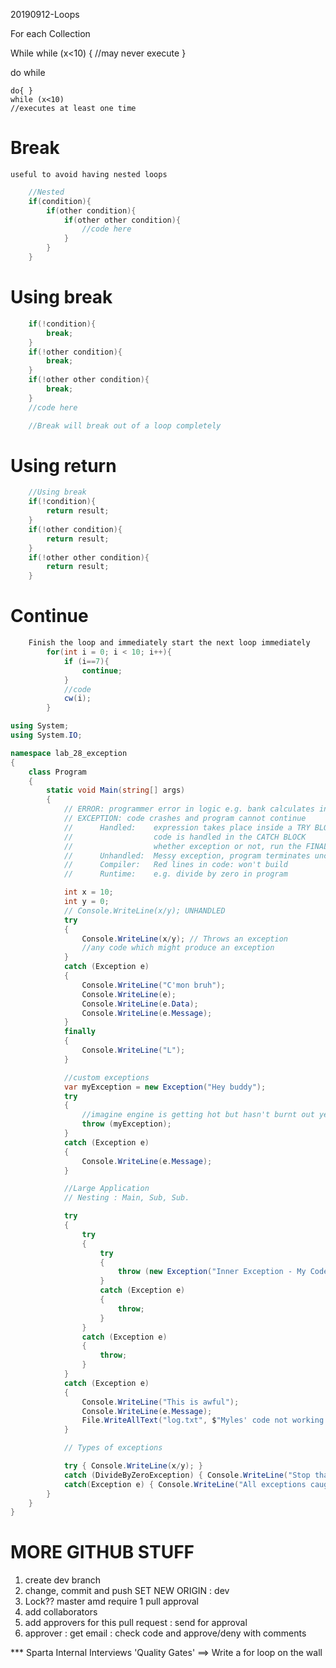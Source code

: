 20190912-Loops

For each
	Collection

While 
	while (x<10)
	{
		//may never execute
	}

do	while
	
	do{ }
	while (x<10)
	//executes at least one time

# Break
	useful to avoid having nested loops
```cs
	//Nested
	if(condition){
		if(other condition){
			if(other other condition){
				//code here
			}
		}
	}
```

# Using break
```cs
	if(!condition){
		break;
	}
	if(!other condition){
		break;
	}
	if(!other other condition){
		break;
	}
	//code here

	//Break will break out of a loop completely
```
# Using return
```cs
	//Using break
	if(!condition){
		return result;
	}
	if(!other condition){
		return result;
	}
	if(!other other condition){
		return result;
	}
```

# Continue
```cs
	Finish the loop and immediately start the next loop immediately
		for(int i = 0; i < 10; i++){
			if (i==7){
				continue;
			}
			//code
			cw(i);
		}
```

```cs
using System;
using System.IO;

namespace lab_28_exception
{
    class Program
    {
        static void Main(string[] args)
        {
            // ERROR: programmer error in logic e.g. bank calculates interest incorrectly
            // EXCEPTION: code crashes and program cannot continue
            //      Handled:    expression takes place inside a TRY BLOCK
            //                  code is handled in the CATCH BLOCK
            //                  whether exception or not, run the FINALLY BLOCK
            //      Unhandled:  Messy exception, program terminates uncleanly
            //      Compiler:   Red lines in code: won't build
            //      Runtime:    e.g. divide by zero in program

            int x = 10;
            int y = 0;
            // Console.WriteLine(x/y); UNHANDLED 
            try
            {
                Console.WriteLine(x/y); // Throws an exception
                //any code which might produce an exception 
            }
            catch (Exception e)
            {
                Console.WriteLine("C'mon bruh");
                Console.WriteLine(e);
                Console.WriteLine(e.Data);
                Console.WriteLine(e.Message);
            }
            finally
            {
                Console.WriteLine("L");
            }

            //custom exceptions
            var myException = new Exception("Hey buddy");
            try
            {
                //imagine engine is getting hot but hasn't burnt out yet
                throw (myException);
            }
            catch (Exception e)
            {
                Console.WriteLine(e.Message);
            }

            //Large Application
            // Nesting : Main, Sub, Sub.

            try
            {
                try
                {
                    try
                    {
                        throw (new Exception("Inner Exception - My Code"));
                    }
                    catch (Exception e)
                    {
                        throw;
                    }
                }
                catch (Exception e)
                {
                    throw;
                }
            }
            catch (Exception e)
            {
                Console.WriteLine("This is awful");
                Console.WriteLine(e.Message);
                File.WriteAllText("log.txt", $"Myles' code not working as usual - {e.Message}");
            }

            // Types of exceptions

            try { Console.WriteLine(x/y); }
            catch (DivideByZeroException) { Console.WriteLine("Stop that"); }
            catch(Exception e) { Console.WriteLine("All exceptions caught"); }
        }
    }
}
```

# MORE GITHUB STUFF
1. create dev branch
2. change, commit and push
		SET NEW ORIGIN : dev
3. Lock?? master amd require 1 pull approval
4. add collaborators
5. add approvers for this pull request : send for approval
6. approver : get email : check code and approve/deny with comments

*** Sparta Internal Interviews 'Quality Gates'
==> Write a for loop on the wall
